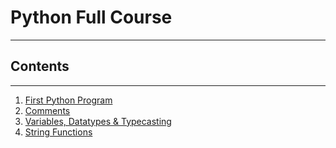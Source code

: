 # Python Full Course
___
## Contents
___
1. [First Python Program](t1_HelloWorld.py)
2. [Comments](t2_CommentsEtc.py)
3. [Variables, Datatypes & Typecasting](t3_Variables_Datatypes_Typecasting.py)
4. [String Functions](t3_Variables_Datatypes_Typecasting.py)

